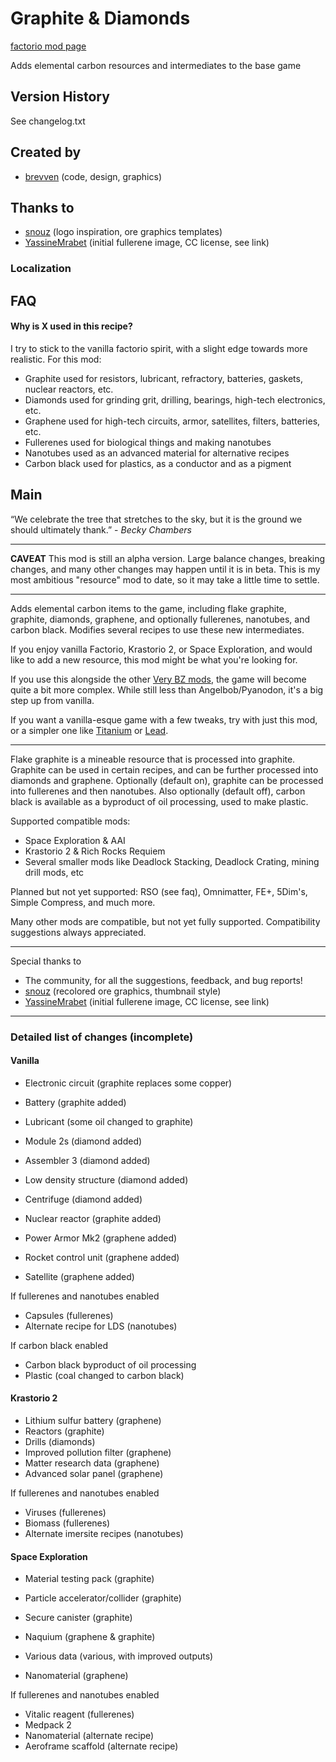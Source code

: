 # Graphite & Diamonds

[factorio mod page](https://mods.factorio.com/mod/bzcarbon)

Adds elemental carbon resources and intermediates to the base game

## Version History
See changelog.txt

## Created by

- [brevven](https://mods.factorio.com/user/brevven) (code, design, graphics)

## Thanks to 
- [snouz](https://github.com/snouz) (logo inspiration, ore graphics templates)
- [YassineMrabet](https://commons.wikimedia.org/wiki/File:Fullerene.png) (initial fullerene image, CC license, see link)

### Localization




## FAQ

#### Why is X used in this recipe?
I try to stick to the vanilla factorio spirit, with a slight edge towards more realistic. For this mod:

- Graphite used for resistors, lubricant, refractory, batteries, gaskets, nuclear reactors, etc.
- Diamonds used for grinding grit, drilling, bearings, high-tech electronics, etc.
- Graphene used for high-tech circuits, armor, satellites, filters, batteries, etc.
- Fullerenes used for biological things and making nanotubes
- Nanotubes used as an advanced material for alternative recipes
- Carbon black used for plastics, as a conductor and as a pigment


## Main

“We celebrate the tree that stretches to the sky, but it is the ground we should ultimately thank.” - *Becky Chambers*

----


**CAVEAT** This mod is still an alpha version. Large balance changes, breaking changes, and many other changes may happen until it is in beta. This is my most ambitious "resource" mod to date, so it may take a little time to settle.

----


Adds elemental carbon items to the game, including flake graphite, graphite, diamonds, graphene, and optionally fullerenes, nanotubes, and carbon black. Modifies several recipes to use these new intermediates.

If you enjoy vanilla Factorio, Krastorio 2, or Space Exploration, and would like to add a new resource, this mod might be what you're looking for. 

If you use this alongside the other [Very BZ mods](https://mods.factorio.com/mod/bzvery), the game will become quite a bit more complex. While still less than Angelbob/Pyanodon, it's a big step up from vanilla.

If you want a vanilla-esque game with a few tweaks, try with just this mod, or a simpler one like [Titanium](https://mods.factorio.com/mod/bztitanium) or [Lead](https://mods.factorio.com/mod/bzlead).

----

Flake graphite is a mineable resource that is processed into graphite. Graphite can be used in certain recipes, and can be further processed into diamonds and graphene. Optionally (default on), graphite can be processed into fullerenes and then nanotubes. Also optionally (default off), carbon black is available as a byproduct of oil processing, used to make plastic.


Supported compatible mods:
- Space Exploration & AAI
- Krastorio 2 & Rich Rocks Requiem
- Several smaller mods like Deadlock Stacking, Deadlock Crating, mining drill mods, etc

Planned but not yet supported: RSO (see faq), Omnimatter, FE+, 5Dim's, Simple Compress, and much more.

Many other mods are compatible, but not yet fully supported. Compatibility suggestions always appreciated.


---- 
Special thanks to 

- The community, for all the suggestions, feedback, and bug reports!
- [snouz](https://mods.factorio.com/user/snouz) (recolored ore graphics, thumbnail style)
- [YassineMrabet](https://commons.wikimedia.org/wiki/File:Fullerene.png) (initial fullerene image, CC license, see link)

----

### Detailed list of changes (incomplete)

#### Vanilla


- Electronic circuit (graphite replaces some copper)
- Battery (graphite added)
- Lubricant (some oil changed to graphite)
- Module 2s (diamond added)
- Assembler 3 (diamond added)
- Low density structure (diamond added)

- Centrifuge (diamond added)
- Nuclear reactor (graphite added)

- Power Armor Mk2 (graphene added)
- Rocket control unit (graphene added)
- Satellite (graphene added)

If fullerenes and nanotubes enabled

- Capsules (fullerenes)
- Alternate recipe for LDS (nanotubes)

If carbon black enabled

- Carbon black byproduct of oil processing
- Plastic (coal changed to carbon black)


#### Krastorio 2
- Lithium sulfur battery (graphene)
- Reactors (graphite)
- Drills (diamonds)
- Improved pollution filter (graphene)
- Matter research data (graphene)
- Advanced solar panel (graphene)

If fullerenes and nanotubes enabled

- Viruses (fullerenes)
- Biomass (fullerenes)
- Alternate imersite recipes (nanotubes)

#### Space Exploration

- Material testing pack (graphite)
- Particle accelerator/collider (graphite)
- Secure canister (graphite)

- Naquium (graphene & graphite)
- Various data (various, with improved outputs)
- Nanomaterial (graphene)

If fullerenes and nanotubes enabled

- Vitalic reagent (fullerenes)
- Medpack 2
- Nanomaterial (alternate recipe)
- Aeroframe scaffold (alternate recipe)

